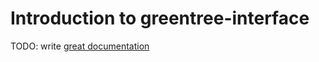 # Introduction to greentree-interface

TODO: write [great documentation](http://jacobian.org/writing/great-documentation/what-to-write/)
